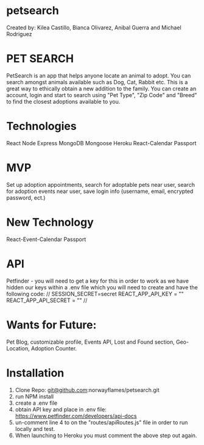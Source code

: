 # petsearch

Created by: Kilea Castillo, Bianca Olivarez, Anibal Guerra and Michael Rodriguez

# PET SEARCH 

PetSearch is an app that helps anyone locate an animal to adopt. You can search amongst animals available such as Dog, Cat, Rabbit etc. This is a great way to ethically obtain a new addition to the family. You can create an account, login and start to search using "Pet Type", "Zip Code" and "Breed" to find the closest adoptions available to you. 

# Technologies 
React
Node
Express
MongoDB
Mongoose
Heroku
React-Calendar
Passport

# MVP
Set up adoption appointments, search for adoptable pets near user, search for adoption events near user, save login info (username, email, encrypted password, ect.)

# New Technology 
React-Event-Calendar
Passport

# API
Petfinder - you will need to get a key for this in order to work as we have hidden our keys within a .env file which you will need to create and have the following code:
//
SESSION_SECRET=secret
REACT_APP_API_KEY = ""
REACT_APP_API_SECRET = ""
//

# Wants for Future:
Pet Blog, customizable profile, Events API, Lost and Found section, Geo-Location, Adoption Counter. 

# Installation
1. Clone Repo: git@github.com:norwayflames/petsearch.git
2. run NPM install
3. create a .env file
4. obtain API key and place in .env file: https://www.petfinder.com/developers/api-docs
5. un-comment line 4 to on the "routes/apiRoutes.js" file in order to run locally and test. 
6. When launching to Heroku you must comment the above step out again. 


